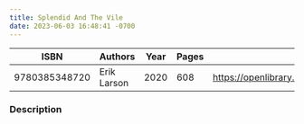 ```yaml
---
title: Splendid And The Vile
date: 2023-06-03 16:48:41 -0700
---
```


| ISBN        | Authors      | Year    | Pages    | URL   |
| ----------- | ------------ | ------- | -------- | ----- |
| 9780385348720  | Erik Larson| 2020| 608|https://openlibrary.org/books/OL34944588M/Splendid_and_the_Vile|    

### Description
